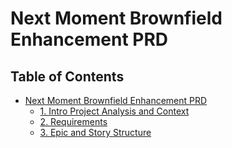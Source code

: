 # Next Moment Brownfield Enhancement PRD

## Table of Contents

- [Next Moment Brownfield Enhancement PRD](#table-of-contents)
  - [1. Intro Project Analysis and Context](#1-intro-project-analysis-and-context)
  - [2. Requirements](#2-requirements)
  - [3. Epic and Story Structure](#3-epic-and-story-structure)
